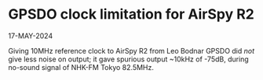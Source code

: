 # GPSDO clock limitation for AirSpy R2

17-MAY-2024

Giving 10MHz reference clock to AirSpy R2 from Leo Bodnar GPSDO
did *not* give less noise on output; it gave spurious output
~10kHz of -75dB, during no-sound signal of NHK-FM Tokyo 82.5MHz.
